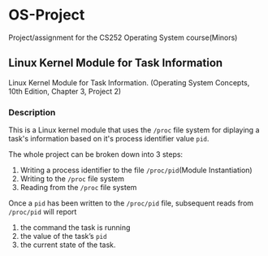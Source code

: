 # OS-Project
Project/assignment for the CS252 Operating System course(Minors)
## Linux Kernel Module for Task Information
Linux Kernel Module for Task Information. (Operating System Concepts, 10th Edition, Chapter 3, Project 2)

### Description
This is a Linux kernel module that uses the `/proc` file system for diplaying a task's information based on it's process identifier value `pid`.

The whole project can be broken down into 3 steps:

1. Writing a process identifier to the file `/proc/pid`(Module Instantiation)
2. Writing to the `/proc` file system
3. Reading from the `/proc` file system

Once a `pid` has been written to the `/proc/pid` file, subsequent reads from `/proc/pid` will report

1. the command the task is running
2. the value of the task’s `pid` 
3. the current state of the task.
